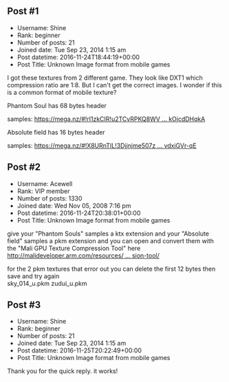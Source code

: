 ## Post #1
- Username: Shine
- Rank: beginner
- Number of posts: 21
- Joined date: Tue Sep 23, 2014 1:15 am
- Post datetime: 2016-11-24T18:44:19+00:00
- Post Title: Unknown Image format from mobile games

I got these textures from 2 different game. They look like DXT1 which compression ratio are 1:8.
But I can't get the correct images. I wonder if this is a common format of mobile texture?

Phantom Soul has 68 bytes header 

samples: [https://mega.nz/#!rl1zkCIR!u2TCvRPKQ8WV ... kOjcdDHqkA](https://mega.nz/#!rl1zkCIR!u2TCvRPKQ8WVrxX6ZkdCD3sxxZqpxo8BWkOjcdDHqkA)

Absolute field has 16 bytes header

samples: [https://mega.nz/#!X8URnTIL!3Djjnjme507z ... vdxjGVr-qE](https://mega.nz/#!X8URnTIL!3Djjnjme507zELNwHJ8Rk2RLKaJMTgMcHvdxjGVr-qE)
## Post #2
- Username: Acewell
- Rank: VIP member
- Number of posts: 1330
- Joined date: Wed Nov 05, 2008 7:16 pm
- Post datetime: 2016-11-24T20:38:01+00:00
- Post Title: Unknown Image format from mobile games

give your "Phantom Souls" samples a ktx extension and your "Absolute field" samples a pkm extension
and you can open and convert them with the "Mali GPU Texture Compression Tool" here   
[http://malideveloper.arm.com/resources/ ... sion-tool/](http://malideveloper.arm.com/resources/tools/mali-gpu-texture-compression-tool/)

for the 2 pkm textures that error out you can delete the first 12 bytes then save and try again   
sky_014_u.pkm
zudui_u.pkm
## Post #3
- Username: Shine
- Rank: beginner
- Number of posts: 21
- Joined date: Tue Sep 23, 2014 1:15 am
- Post datetime: 2016-11-25T20:22:49+00:00
- Post Title: Unknown Image format from mobile games

Thank you for the quick reply. it works!
